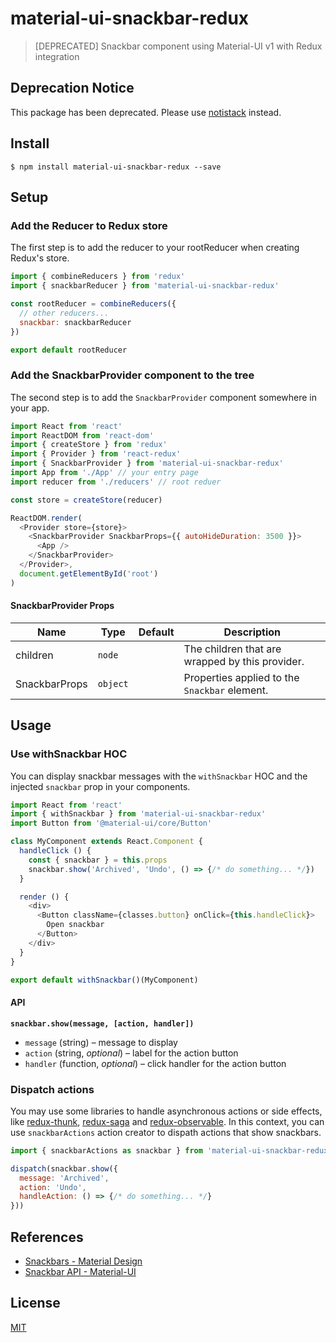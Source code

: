# material-ui-snackbar-redux

> [DEPRECATED] Snackbar component using Material-UI v1 with Redux integration

## Deprecation Notice

This package has been deprecated. Please use [notistack](https://www.npmjs.com/package/notistack) instead.

## Install

```
$ npm install material-ui-snackbar-redux --save
```

## Setup

### Add the Reducer to Redux store

The first step is to add the reducer to your rootReducer when creating Redux's store.

```js
import { combineReducers } from 'redux'
import { snackbarReducer } from 'material-ui-snackbar-redux'

const rootReducer = combineReducers({
  // other reducers...
  snackbar: snackbarReducer
})

export default rootReducer
```

### Add the SnackbarProvider component to the tree

The second step is to add the `SnackbarProvider` component somewhere in your app.

```js
import React from 'react'
import ReactDOM from 'react-dom'
import { createStore } from 'redux'
import { Provider } from 'react-redux'
import { SnackbarProvider } from 'material-ui-snackbar-redux'
import App from './App' // your entry page
import reducer from './reducers' // root reduer

const store = createStore(reducer)

ReactDOM.render(
  <Provider store={store}>
    <SnackbarProvider SnackbarProps={{ autoHideDuration: 3500 }}>
      <App />
    </SnackbarProvider>
  </Provider>,
  document.getElementById('root')
)
```

#### SnackbarProvider Props

|Name            |Type        |Default     |Description
|----------------|------------|------------|--------------------------------
|children|`node`||The children that are wrapped by this provider.
|SnackbarProps|`object`||Properties applied to the `Snackbar` element.

## Usage

### Use withSnackbar HOC

You can display snackbar messages with the `withSnackbar` HOC and the injected `snackbar` prop in your components.

```js
import React from 'react'
import { withSnackbar } from 'material-ui-snackbar-redux'
import Button from '@material-ui/core/Button'

class MyComponent extends React.Component {
  handleClick () {
    const { snackbar } = this.props
    snackbar.show('Archived', 'Undo', () => {/* do something... */})
  }

  render () {
    <div>
      <Button className={classes.button} onClick={this.handleClick}>
        Open snackbar
      </Button>
    </div>
  }
}

export default withSnackbar()(MyComponent)
```

#### API

**`snackbar.show(message, [action, handler])`**

* `message` (string) – message to display
* `action` (string, _optional_) – label for the action button
* `handler` (function, _optional_) – click handler for the action button

### Dispatch actions

You may use some libraries to handle asynchronous actions or side effects, like [redux-thunk](https://github.com/reduxjs/redux-thunk), [redux-saga](https://github.com/redux-saga/redux-saga) and [redux-observable](https://github.com/redux-observable/redux-observable). In this context, you can use `snackbarActions` action creator to dispath actions that show snackbars.


```js
import { snackbarActions as snackbar } from 'material-ui-snackbar-redux'

dispatch(snackbar.show({
  message: 'Archived',
  action: 'Undo',
  handleAction: () => {/* do something... */} 
}))
```

## References

* [Snackbars - Material Design](https://material.io/design/components/snackbars.html)
* [Snackbar API - Material-UI](https://material-ui.com/api/snackbar/)

## License

[MIT](LICENSE)
